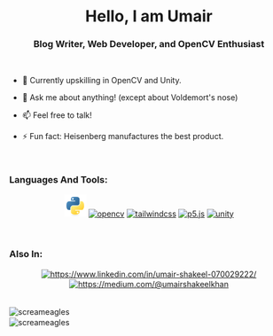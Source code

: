 <h1 align="center">Hello, I am Umair</h1>
<h3 align="center">Blog Writer, Web Developer, and OpenCV Enthusiast</h3>

<br />

- 🌱 Currently upskilling in OpenCV and Unity.

- 💬 Ask me about anything! (except about Voldemort's nose)

- 📫 Feel free to talk!

- ⚡ Fun fact: Heisenberg manufactures the best product.

<br />

<h3 align="left">Languages And Tools:</h3>
<p align="center">
  <a href="https://www.python.org" target="_blank" rel="noreferrer"><img src="https://raw.githubusercontent.com/devicons/devicon/master/icons/python/python-original.svg" alt="python" width="40" height="40" /></a>
  <a href="https://opencv.org/" target="_blank" rel="noreferrer"><img src="https://www.vectorlogo.zone/logos/opencv/opencv-icon.svg" alt="opencv" width="40" height="40" /></a>
  <a href="https://tailwindcss.com/" target="_blank" rel="noreferrer"><img src="https://www.vectorlogo.zone/logos/tailwindcss/tailwindcss-icon.svg" alt="tailwindcss" width="40" height="40" /></a>
  <a href="https://p5js.org/" target="_blank" rel="noreferrer"><img src="https://cdn.jsdelivr.net/gh/devicons/devicon@latest/icons/p5js/p5js-original.svg" alt="p5.js" width="40" height="40" /></a>
  <a href="https://unity.com/" target="_blank" rel="noreferrer"><img src="https://cdn.jsdelivr.net/gh/devicons/devicon@latest/icons/unity/unity-original.svg" alt="unity" width="40" height="40" /></a>
</p>

<br />

<h3 align="left">Also In:</h3>
<p align="center">
<a href="https://www.linkedin.com/in/umair-shakeel-070029222/" target="_blank"><img align="center" src="https://raw.githubusercontent.com/rahuldkjain/github-profile-readme-generator/master/src/images/icons/Social/linked-in-alt.svg" alt="https://www.linkedin.com/in/umair-shakeel-070029222/" height="30" width="40" /></a>
<a href="https://medium.com/@umairshakeelkhan" target="_blank"><img align="center" src="https://www.vectorlogo.zone/logos/medium/medium-tile.svg" alt="https://medium.com/@umairshakeelkhan" height="50" width="50" /></a>
</p>

<br />

<img align="center" src="https://github-readme-stats.vercel.app/api/top-langs?username=screameagles&show_icons=true&locale=en&layout=compact" alt="screameagles" />

<br />

<img align="center" src="https://github-readme-stats.vercel.app/api?username=screameagles&show_icons=true&locale=en" alt="screameagles" />
